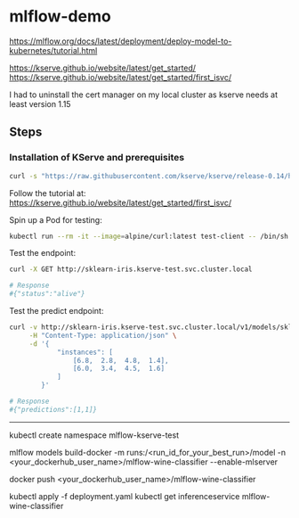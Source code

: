 # mlflow-demo

https://mlflow.org/docs/latest/deployment/deploy-model-to-kubernetes/tutorial.html

https://kserve.github.io/website/latest/get_started/
https://kserve.github.io/website/latest/get_started/first_isvc/

I had to uninstall the cert manager on my local cluster as kserve needs at least version 1.15

## Steps

### Installation of KServe and prerequisites

```bash
curl -s "https://raw.githubusercontent.com/kserve/kserve/release-0.14/hack/quick_install.sh" | bash
```

Follow the tutorial at: https://kserve.github.io/website/latest/get_started/first_isvc/

Spin up a Pod for testing:
```bash
kubectl run --rm -it --image=alpine/curl:latest test-client -- /bin/sh
```

Test the endpoint:
```bash
curl -X GET http://sklearn-iris.kserve-test.svc.cluster.local

# Response
#{"status":"alive"}
```

Test the predict endpoint:
```bash
curl -v http://sklearn-iris.kserve-test.svc.cluster.local/v1/models/sklearn-iris:predict \
     -H "Content-Type: application/json" \
     -d '{
            "instances": [
                [6.8,  2.8,  4.8,  1.4],
                [6.0,  3.4,  4.5,  1.6]
            ]
        }' 

# Response
#{"predictions":[1,1]}
```


---



kubectl create namespace mlflow-kserve-test


mlflow models build-docker -m runs:/<run_id_for_your_best_run>/model -n <your_dockerhub_user_name>/mlflow-wine-classifier --enable-mlserver


docker push <your_dockerhub_user_name>/mlflow-wine-classifier


kubectl apply -f deployment.yaml
kubectl get inferenceservice mlflow-wine-classifier
